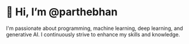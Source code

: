 # 👋 Hi, I’m @parthebhan
I'm passionate about programming, machine learning, deep learning, and generative AI. I continuously strive to enhance my skills and knowledge.


